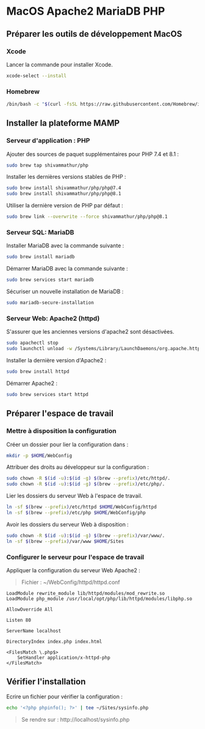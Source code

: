 # MacOS Apache2 MariaDB PHP

## Préparer les outils de développement MacOS

### Xcode

Lancer la commande pour installer Xcode.

```bash
xcode-select --install
```

### Homebrew

```bash
/bin/bash -c "$(curl -fsSL https://raw.githubusercontent.com/Homebrew/install/master/install.sh)"
```

## Installer la plateforme MAMP

### Serveur d'application : PHP

Ajouter des sources de paquet supplémentaires pour PHP 7.4 et 8.1 :

```bash
sudo brew tap shivammathur/php
```

Installer les dernières versions stables de PHP :

```bash
sudo brew install shivammathur/php/php@7.4
sudo brew install shivammathur/php/php@8.1
```

Utiliser la dernière version de PHP par défaut :

```bash
sudo brew link --overwrite --force shivammathur/php/php@8.1
```

### Serveur SQL: MariaDB

Installer MariaDB avec la commande suivante :

```bash
sudo brew install mariadb
```

Démarrer MariaDB avec la commande suivante :

```bash
sudo brew services start mariadb
```

Sécuriser un nouvelle installation de MariaDB :

```bash
sudo mariadb-secure-installation
```

### Serveur Web: Apache2 (httpd)

S'assurer que les anciennes versions d'apache2 sont désactivées.

```bash
sudo apachectl stop
sudo launchctl unload -w /Systems/Library/LaunchDaemons/org.apache.httpd.plist
```

Installer la dernière version d'Apache2 :

```bash
sudo brew install httpd
```

Démarrer Apache2 :

```bash
sudo brew services start httpd
```

## Préparer l'espace de travail

### Mettre à disposition la configuration

Créer un dossier pour lier la configuration dans :

```bash
mkdir -p $HOME/WebConfig
```

Attribuer des droits au développeur sur la configuration :

```bash
sudo chown -R $(id -u):$(id -g) $(brew --prefix)/etc/httpd/.
sudo chown -R $(id -u):$(id -g) $(brew --prefix)/etc/php/.
```

Lier les dossiers du serveur Web à l'espace de travail.

```bash
ln -sf $(brew --prefix)/etc/httpd $HOME/WebConfig/httpd
ln -sf $(brew --prefix)/etc/php $HOME/WebConfig/php
```

Avoir les dossiers du serveur Web à disposition :

```bash
sudo chown -R $(id -u):$(id -g) $(brew --prefix)/var/www/.
ln -sf $(brew --prefix)/var/www $HOME/Sites
```

### Configurer le serveur pour l'espace de travail

Appliquer la configuration du serveur Web Apache2 :

> Fichier : ~/WebConfig/httpd/httpd.conf

```text
LoadModule rewrite_module lib/httpd/modules/mod_rewrite.so
LoadModule php_module /usr/local/opt/php/lib/httpd/modules/libphp.so

AllowOverride All

Listen 80

ServerName localhost

DirectoryIndex index.php index.html

<FilesMatch \.php$>
    SetHandler application/x-httpd-php
</FilesMatch>
```

## Vérifier l'installation

Ecrire un fichier pour vérifier la configuration :

```bash
echo '<?php phpinfo(); ?>' | tee ~/Sites/sysinfo.php
```

> Se rendre sur : http://localhost/sysinfo.php
